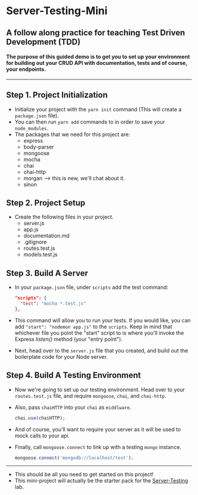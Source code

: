 # Server-Testing-Mini

## A follow along practice for teaching Test Driven Development (TDD)

#### The purpose of this guided demo is to get you to set up your environment for building out your CRUD API with documentation, tests and of course, your endpoints.

---

## Step 1. Project Initialization

* Initialize your project with the `yarn init` command (This will create a `package.json` file).
* You can then run `yarn add` commands to in order to save your `node_modules`.
* The packages that we need for this project are:
  * express
  * body-parser
  * mongoose
  * mocha
  * chai
  * chai-http
  * morgan --> this is new, we'll chat about it.
  * sinon

## Step 2. Project Setup

* Create the following files in your project.
  * server.js
  * app.js
  * documentation.md
  * .gitignore
  * routes.test.js
  * models.test.js

## Step 3. Build A Server

* In your `package.json` file, under `scripts` add the test command:

  ```json
  "scripts": {
    "test": "mocha *.test.js"
  },
  ```

* This command will allow you to run your tests. If you would like, you can add `"start": "nodemon app.js"` to the `scripts`. Keep in mind that whichever file you point the "start" script to is where you'll invoke the Express _listen()_ method (your "entry point").
* Next, head over to the `server.js` file that you created, and build out the boilerplate code for your Node server.

## Step 4. Build A Testing Environment

* Now we're going to set up our testing environment. Head over to your `routes.test.js` file, and require `mongoose`, `chai`, and `chai-http`.
* Also, pass `chaiHTTP` into your `chai` as `middlware`.

  ```js
  chai.use(chaiHTTP);
  ```

* And of course, you'll want to require your server as it will be used to mock calls to your api.
* Finally, call `mongoose.connect` to link up with a testing `mongo` instance.

  ```js
  mongoose.connect('mongodb://localhost/test');
  ```

---

* This should be all you need to get started on this project!
* This mini-project will actually be the starter pack for the [Server-Testing](https://github.com/LambdaSchool/Server-Testing) lab.
